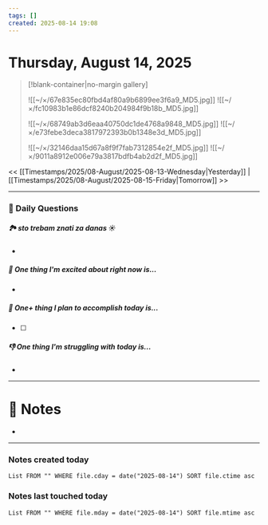 ```yaml
---
tags: []
created: 2025-08-14 19:08
---
```

# Thursday, August 14, 2025

> [!blank-container|no-margin gallery]
>
> ![[~/×/67e835ec80fbd4af80a9b6899ee3f6a9_MD5.jpg]]
>![[~/×/fc10983b1e86dcf8240b204984f9b18b_MD5.jpg]]
>
>![[~/×/68749ab3d6eaa40750dc1de4768a9848_MD5.jpg]]
>![[~/×/e73febe3deca3817972393b0b1348e3d_MD5.jpg]]
>
>![[~/×/32146daa15d67a8f9f7fab7312854e2f_MD5.jpg]]
>![[~/×/9011a8912e006e79a3817bdfb4ab2d2f_MD5.jpg]]

<< [[Timestamps/2025/08-August/2025-08-13-Wednesday|Yesterday]] | [[Timestamps/2025/08-August/2025-08-15-Friday|Tomorrow]] >>

---
### 📅 Daily Questions

##### 🏞️️ sto trebam znati za danas ☀️
- 

##### 🙌 One thing I'm excited about right now is...
- 

##### 🚀 One+ thing I plan to accomplish today is...
- [ ] 

##### 👎 One thing I'm struggling with today is...
- 

---
# 📝 Notes
- 

---
### Notes created today
```dataview
List FROM "" WHERE file.cday = date("2025-08-14") SORT file.ctime asc
```

### Notes last touched today
```dataview
List FROM "" WHERE file.mday = date("2025-08-14") SORT file.mtime asc
```
